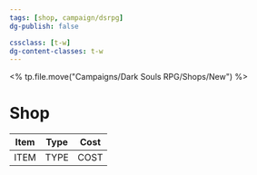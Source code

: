 ```yaml
---
tags: [shop, campaign/dsrpg]
dg-publish: false

cssclass: [t-w]
dg-content-classes: t-w
---
```


<% tp.file.move("Campaigns/Dark Souls RPG/Shops/New") %>

# Shop

| Item | Type | Cost |
| ---- |:----:|:----:|
| ITEM | TYPE | COST |

